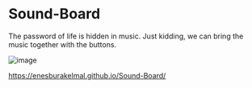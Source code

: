 # Sound-Board


The password of life is hidden in music. Just kidding, we can bring the music together with the buttons.

![image](https://user-images.githubusercontent.com/92387865/155811490-2ea9e74f-5103-454b-863d-f9597256b7fd.png)

https://enesburakelmal.github.io/Sound-Board/
